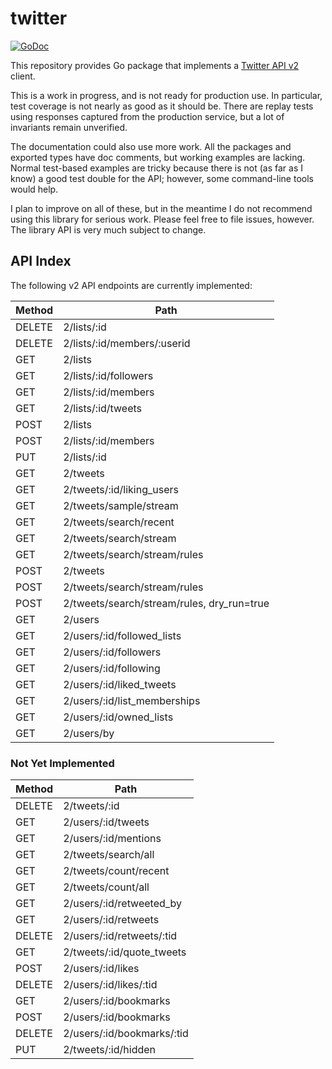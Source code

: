 # twitter

[![GoDoc](https://img.shields.io/static/v1?label=godoc&message=reference&color=blue)](https://pkg.go.dev/github.com/creachadair/twitter)

This repository provides Go package that implements a [Twitter API v2][tv2]
client.

This is a work in progress, and is not ready for production use. In particular,
test coverage is not nearly as good as it should be. There are replay tests
using responses captured from the production service, but a lot of invariants
remain unverified.

The documentation could also use more work. All the packages and exported types
have doc comments, but working examples are lacking.  Normal test-based
examples are tricky because there is not (as far as I know) a good test double
for the API; however, some command-line tools would help.

I plan to improve on all of these, but in the meantime I do not recommend using
this library for serious work. Please feel free to file issues, however.  The
library API is very much subject to change.

[tv2]: https://developer.twitter.com/en/docs/twitter-api

## API Index

The following v2 API endpoints are currently implemented:

| Method | Path                                       |
|--------|--------------------------------------------|
| DELETE | 2/lists/:id                                |
| DELETE | 2/lists/:id/members/:userid                |
| GET    | 2/lists                                    |
| GET    | 2/lists/:id/followers                      |
| GET    | 2/lists/:id/members                        |
| GET    | 2/lists/:id/tweets                         |
| POST   | 2/lists                                    |
| POST   | 2/lists/:id/members                        |
| PUT    | 2/lists/:id                                |
| GET    | 2/tweets                                   |
| GET    | 2/tweets/:id/liking_users                  |
| GET    | 2/tweets/sample/stream                     |
| GET    | 2/tweets/search/recent                     |
| GET    | 2/tweets/search/stream                     |
| GET    | 2/tweets/search/stream/rules               |
| POST   | 2/tweets                                   |
| POST   | 2/tweets/search/stream/rules               |
| POST   | 2/tweets/search/stream/rules, dry_run=true |
| GET    | 2/users                                    |
| GET    | 2/users/:id/followed_lists                 |
| GET    | 2/users/:id/followers                      |
| GET    | 2/users/:id/following                      |
| GET    | 2/users/:id/liked_tweets                   |
| GET    | 2/users/:id/list_memberships               |
| GET    | 2/users/:id/owned_lists                    |
| GET    | 2/users/by                                 |

### Not Yet Implemented

| Method | Path                       |
|--------|----------------------------|
| DELETE | 2/tweets/:id               |
| GET    | 2/users/:id/tweets         |
| GET    | 2/users/:id/mentions       |
| GET    | 2/tweets/search/all        |
| GET    | 2/tweets/count/recent      |
| GET    | 2/tweets/count/all         |
| GET    | 2/users/:id/retweeted_by   |
| GET    | 2/users/:id/retweets       |
| DELETE | 2/users/:id/retweets/:tid  |
| GET    | 2/tweets/:id/quote_tweets  |
| POST   | 2/users/:id/likes          |
| DELETE | 2/users/:id/likes/:tid     |
| GET    | 2/users/:id/bookmarks      |
| POST   | 2/users/:id/bookmarks      |
| DELETE | 2/users/:id/bookmarks/:tid |
| PUT    | 2/tweets/:id/hidden        |
